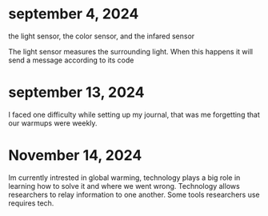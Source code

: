 # september 4, 2024
the light sensor, the color sensor, and the infared sensor

The light sensor measures the surrounding light. When this happens it will send a message according to its code

# september 13, 2024

I faced one difficulty while setting up my journal, that was me forgetting that our warmups were weekly.

 # November 14, 2024

 Im currently intrested in global warming, technology plays a big role in learning how to solve it and where we went wrong. Technology allows researchers to relay information to one another. Some tools researchers use requires tech.

